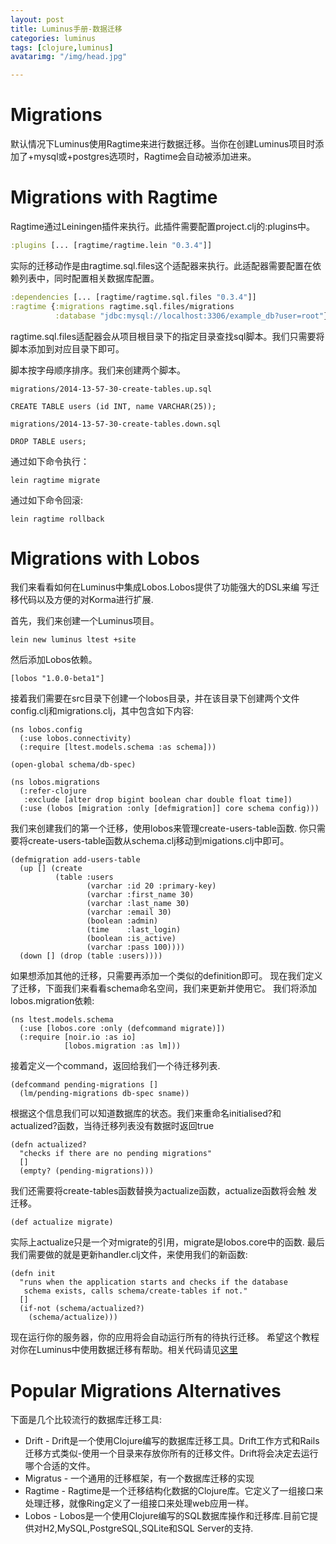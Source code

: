 ```yaml
---
layout: post
title: Luminus手册-数据迁移
categories: luminus
tags: [clojure,luminus]
avatarimg: "/img/head.jpg"

---
```


# Migrations

默认情况下Luminus使用Ragtime来进行数据迁移。当你在创建Luminus项目时添加了+mysql或+postgres选项时，Ragtime会自动被添加进来。

# Migrations with Ragtime

Ragtime通过Leiningen插件来执行。此插件需要配置project.clj的:plugins中。

```clojure
:plugins [... [ragtime/ragtime.lein "0.3.4"]]
```

实际的迁移动作是由ragtime.sql.files这个适配器来执行。此适配器需要配置在依赖列表中，同时配置相关数据库配置。

```clojure
:dependencies [... [ragtime/ragtime.sql.files "0.3.4"]]
:ragtime {:migrations ragtime.sql.files/migrations
          :database "jdbc:mysql://localhost:3306/example_db?user=root"}
```

ragtime.sql.files适配器会从项目根目录下的指定目录查找sql脚本。我们只需要将脚本添加到对应目录下即可。

脚本按字母顺序排序。我们来创建两个脚本。

```
migrations/2014-13-57-30-create-tables.up.sql

CREATE TABLE users (id INT, name VARCHAR(25));

migrations/2014-13-57-30-create-tables.down.sql

DROP TABLE users;
```

通过如下命令执行：

```
lein ragtime migrate
```

通过如下命令回滚:

```
lein ragtime rollback
```

<!-- more -->

# Migrations with Lobos

我们来看看如何在Luminus中集成Lobos.Lobos提供了功能强大的DSL来编
写迁移代码以及方便的对Korma进行扩展.

首先，我们来创建一个Luminus项目。

``` {.bash}
lein new luminus ltest +site
```

然后添加Lobos依赖。

``` {.clojure}
[lobos "1.0.0-beta1"]
```

接着我们需要在src目录下创建一个lobos目录，并在该目录下创建两个文件
config.clj和migrations.clj，其中包含如下内容:

``` {.clojure}
(ns lobos.config
  (:use lobos.connectivity)
  (:require [ltest.models.schema :as schema]))

(open-global schema/db-spec)
```

``` {.clojure}
(ns lobos.migrations
  (:refer-clojure
   :exclude [alter drop bigint boolean char double float time])
  (:use (lobos [migration :only [defmigration]] core schema config)))
```

我们来创建我们的第一个迁移，使用lobos来管理create-users-table函数.
你只需要将create-users-table函数从schema.clj移动到migations.clj中即可。

``` {.clojure}
(defmigration add-users-table
  (up [] (create
          (table :users
                 (varchar :id 20 :primary-key)
                 (varchar :first_name 30)
                 (varchar :last_name 30)
                 (varchar :email 30)
                 (boolean :admin)
                 (time    :last_login)
                 (boolean :is_active)
                 (varchar :pass 100))))
  (down [] (drop (table :users))))
```

如果想添加其他的迁移，只需要再添加一个类似的definition即可。
现在我们定义了迁移，下面我们来看看schema命名空间，我们来更新并使用它。
我们将添加lobos.migration依赖:

``` {.clojure}
(ns ltest.models.schema
  (:use [lobos.core :only (defcommand migrate)])
  (:require [noir.io :as io]
            [lobos.migration :as lm]))
```

接着定义一个command，返回给我们一个待迁移列表.

``` {.clojure}
(defcommand pending-migrations []
  (lm/pending-migrations db-spec sname))
```

根据这个信息我们可以知道数据库的状态。我们来重命名initialised?和
actualized?函数，当待迁移列表没有数据时返回true

``` {.clojure}
(defn actualized?
  "checks if there are no pending migrations"
  []
  (empty? (pending-migrations)))
```

我们还需要将create-tables函数替换为actualize函数，actualize函数将会触
发迁移。

``` {.clojure}
(def actualize migrate)
```

实际上actualize只是一个对migrate的引用，migrate是lobos.core中的函数.
最后我们需要做的就是更新handler.clj文件，来使用我们的新函数:

``` {.clojure}
(defn init
  "runs when the application starts and checks if the database
   schema exists, calls schema/create-tables if not."
  []
  (if-not (schema/actualized?)
    (schema/actualize)))
```

现在运行你的服务器，你的应用将会自动运行所有的待执行迁移。
希望这个教程对你在Luminus中使用数据迁移有帮助。相关代码请见[这里](https://github.com/edtsech/ltest)

# Popular Migrations Alternatives

下面是几个比较流行的数据库迁移工具:

-   Drift - Drift是一个使用Clojure编写的数据库迁移工具。Drift工作方式和Rails迁移方式类似-使用一个目录来存放你所有的迁移文件。Drift将会决定去运行哪个合适的文件。
-   Migratus - 一个通用的迁移框架，有一个数据库迁移的实现
-   Ragtime - Ragtime是一个迁移结构化数据的Clojure库。它定义了一组接口来处理迁移，就像Ring定义了一组接口来处理web应用一样。
-   Lobos - Lobos是一个使用Clojure编写的SQL数据库操作和迁移库.目前它提供对H2,MySQL,PostgreSQL,SQLite和SQL Server的支持.
